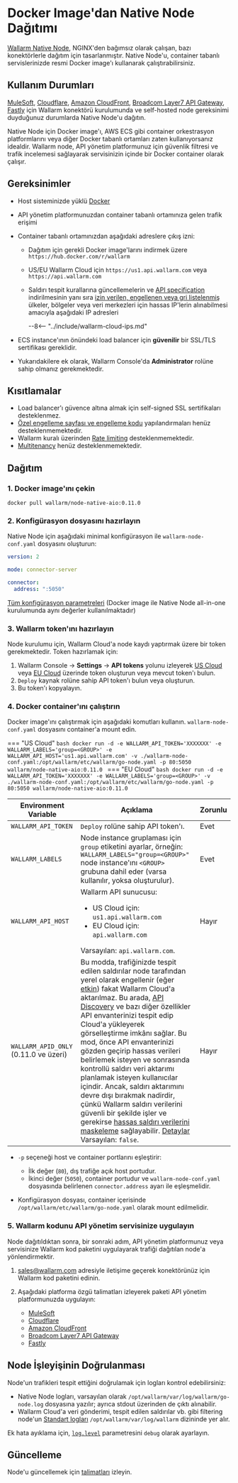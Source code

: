 [api-spec-enforcement-docs]:             ../../api-specification-enforcement/overview.md
[ip-list-docs]:                          ../../user-guides/ip-lists/overview.md
[ptrav-attack-docs]:                     ../../attacks-vulns-list.md#path-traversal
[attacks-in-ui-image]:                   ../../images/admin-guides/test-attacks-quickstart.png
[filtration-mode-docs]:                  ../../admin-en/configure-wallarm-mode.md
[se-connector-setup-img]:                ../../images/waf-installation/se-connector-setup.png
[ip-list-docs]:                          ../../user-guides/ip-lists/overview.md
[api-token]:                             ../../user-guides/settings/api-tokens.md
[api-spec-enforcement-docs]:             ../../api-specification-enforcement/overview.md
[self-hosted-connector-node-helm-conf]:  ../connectors/self-hosted-node-conf/helm-chart.md

# Docker Image'dan Native Node Dağıtımı

[Wallarm Native Node](../nginx-native-node-internals.md), NGINX'den bağımsız olarak çalışan, bazı konektörlerle dağıtım için tasarlanmıştır. Native Node'u, container tabanlı servislerinizde resmi Docker image'ı kullanarak çalıştırabilirsiniz.

## Kullanım Durumları

[MuleSoft](../connectors/mulesoft.md), [Cloudflare](../connectors/cloudflare.md), [Amazon CloudFront](../connectors/aws-lambda.md), [Broadcom Layer7 API Gateway](../connectors/layer7-api-gateway.md), [Fastly](../connectors/fastly.md) için Wallarm konektörü kurulumunda ve self-hosted node gereksinimi duyduğunuz durumlarda Native Node'u dağıtın.

Native Node için Docker image'ı, AWS ECS gibi container orkestrasyon platformlarını veya diğer Docker tabanlı ortamları zaten kullanıyorsanız idealdir. Wallarm node, API yönetim platformunuz için güvenlik filtresi ve trafik incelemesi sağlayarak servisinizin içinde bir Docker container olarak çalışır.

## Gereksinimler

* Host sisteminizde yüklü [Docker](https://docs.docker.com/engine/install/)
* API yönetim platformunuzdan container tabanlı ortamınıza gelen trafik erişimi
* Container tabanlı ortamınızdan aşağıdaki adreslere çıkış izni:

    * Dağıtım için gerekli Docker image'larını indirmek üzere `https://hub.docker.com/r/wallarm`
    * US/EU Wallarm Cloud için `https://us1.api.wallarm.com` veya `https://api.wallarm.com`
    * Saldırı tespit kurallarına güncellemelerin ve [API specification][api-spec-enforcement-docs] indirilmesinin yanı sıra [izin verilen, engellenen veya gri listelenmiş][ip-list-docs] ülkeler, bölgeler veya veri merkezleri için hassas IP'lerin alınabilmesi amacıyla aşağıdaki IP adresleri

        --8<-- "../include/wallarm-cloud-ips.md"
* ECS instance'ının önündeki load balancer için **güvenilir** bir SSL/TLS sertifikası gereklidir.
* Yukarıdakilere ek olarak, Wallarm Console'da **Administrator** rolüne sahip olmanız gerekmektedir.

## Kısıtlamalar

* Load balancer'ı güvence altına almak için self-signed SSL sertifikaları desteklenmez.
* [Özel engelleme sayfası ve engelleme kodu](../../admin-en/configuration-guides/configure-block-page-and-code.md) yapılandırmaları henüz desteklenmemektedir.
* Wallarm kuralı üzerinden [Rate limiting](../../user-guides/rules/rate-limiting.md) desteklenmemektedir.
* [Multitenancy](../multi-tenant/overview.md) henüz desteklenmemektedir.

## Dağıtım

### 1. Docker image'ını çekin

```
docker pull wallarm/node-native-aio:0.11.0
```

### 2. Konfigürasyon dosyasını hazırlayın

Native Node için aşağıdaki minimal konfigürasyon ile `wallarm-node-conf.yaml` dosyasını oluşturun:

```yaml
version: 2

mode: connector-server

connector:
  address: ":5050"
```

[Tüm konfigürasyon parametreleri](all-in-one-conf.md) (Docker image ile Native Node all-in-one kurulumunda aynı değerler kullanılmaktadır)

### 3. Wallarm token'ını hazırlayın

Node kurulumu için, Wallarm Cloud'a node kaydı yaptırmak üzere bir token gerekmektedir. Token hazırlamak için:

1. Wallarm Console → **Settings** → **API tokens** yolunu izleyerek [US Cloud](https://us1.my.wallarm.com/settings/api-tokens) veya [EU Cloud](https://my.wallarm.com/settings/api-tokens) üzerinde token oluşturun veya mevcut token'ı bulun.
2. `Deploy` kaynak rolüne sahip API token'ı bulun veya oluşturun.
3. Bu token'ı kopyalayın.

### 4. Docker container'ını çalıştırın

Docker image'ını çalıştırmak için aşağıdaki komutları kullanın. `wallarm-node-conf.yaml` dosyasını container'a mount edin.

=== "US Cloud"
    ```bash
    docker run -d -e WALLARM_API_TOKEN='XXXXXXX' -e WALLARM_LABELS='group=<GROUP>' -e WALLARM_API_HOST='us1.api.wallarm.com' -v ./wallarm-node-conf.yaml:/opt/wallarm/etc/wallarm/go-node.yaml -p 80:5050 wallarm/node-native-aio:0.11.0
    ```
=== "EU Cloud"
    ```bash
    docker run -d -e WALLARM_API_TOKEN='XXXXXXX' -e WALLARM_LABELS='group=<GROUP>' -v ./wallarm-node-conf.yaml:/opt/wallarm/etc/wallarm/go-node.yaml -p 80:5050 wallarm/node-native-aio:0.11.0
    ```

Environment Variable | Açıklama | Zorunlu
--- | ---- | ----
`WALLARM_API_TOKEN` | `Deploy` rolüne sahip API token'ı. | Evet
`WALLARM_LABELS` | Node instance gruplaması için `group` etiketini ayarlar, örneğin:<br>`WALLARM_LABELS="group=<GROUP>"` node instance'ını `<GROUP>` grubuna dahil eder (varsa kullanılır, yoksa oluşturulur). | Evet
`WALLARM_API_HOST` | Wallarm API sunucusu:<ul><li>US Cloud için: `us1.api.wallarm.com`</li><li>EU Cloud için: `api.wallarm.com`</li></ul>Varsayılan: `api.wallarm.com`. | Hayır
`WALLARM_APID_ONLY` (0.11.0 ve üzeri) | Bu modda, trafiğinizde tespit edilen saldırılar node tarafından yerel olarak engellenir (eğer [etkin](../../admin-en/configure-wallarm-mode.md#available-filtration-modes)) fakat Wallarm Cloud'a aktarılmaz. Bu arada, [API Discovery](../../api-discovery/overview.md) ve bazı diğer özellikler API envanterinizi tespit edip Cloud'a yükleyerek görselleştirme imkânı sağlar. Bu mod, önce API envanterinizi gözden geçirip hassas verileri belirlemek isteyen ve sonrasında kontrollü saldırı veri aktarımı planlamak isteyen kullanıcılar içindir. Ancak, saldırı aktarımını devre dışı bırakmak nadirdir, çünkü Wallarm saldırı verilerini güvenli bir şekilde işler ve gerekirse [hassas saldırı verilerini maskeleme](../../user-guides/rules/sensitive-data-rule.md) sağlayabilir. [Detaylar](../../installation/native-node/all-in-one.md#apid-only-mode)<br>Varsayılan: `false`. | Hayır

* `-p` seçeneği host ve container portlarını eşleştirir:

    * İlk değer (`80`), dış trafiğe açık host portudur.
    * İkinci değer (`5050`), container portudur ve `wallarm-node-conf.yaml` dosyasında belirlenen `connector.address` ayarı ile eşleşmelidir.
* Konfigürasyon dosyası, container içerisinde `/opt/wallarm/etc/wallarm/go-node.yaml` olarak mount edilmelidir.

### 5. Wallarm kodunu API yönetim servisinize uygulayın

Node dağıtıldıktan sonra, bir sonraki adım, API yönetim platformunuz veya servisinize Wallarm kod paketini uygulayarak trafiği dağıtılan node'a yönlendirmektir.

1. sales@wallarm.com adresiyle iletişime geçerek konektörünüz için Wallarm kod paketini edinin.
2. Aşağıdaki platforma özgü talimatları izleyerek paketi API yönetim platformunuzda uygulayın:

    * [MuleSoft](../connectors/mulesoft.md#2-obtain-and-upload-the-wallarm-policy-to-mulesoft-exchange)
    * [Cloudflare](../connectors/cloudflare.md#2-obtain-and-deploy-the-wallarm-worker-code)
    * [Amazon CloudFront](../connectors/aws-lambda.md#2-obtain-and-deploy-the-wallarm-lambdaedge-functions)
    * [Broadcom Layer7 API Gateway](../connectors/layer7-api-gateway.md#2-add-the-nodes-ssltls-certificate-to-the-policy-manager)
    * [Fastly](../connectors/fastly.md#2-deploy-wallarm-code-on-fastly)

## Node İşleyişinin Doğrulanması

Node'un trafikleri tespit ettiğini doğrulamak için logları kontrol edebilirsiniz:

* Native Node logları, varsayılan olarak `/opt/wallarm/var/log/wallarm/go-node.log` dosyasına yazılır; ayrıca stdout üzerinden de çıktı alınabilir.
* Wallarm Cloud'a veri gönderimi, tespit edilen saldırılar vb. gibi filtering node'un [Standart logları](../../admin-en/configure-logging.md) `/opt/wallarm/var/log/wallarm` dizininde yer alır.

Ek hata ayıklama için, [`log.level`](all-in-one-conf.md#loglevel) parametresini `debug` olarak ayarlayın.

## Güncelleme

Node'u güncellemek için [talimatları](../../updating-migrating/native-node/docker-image.md) izleyin.